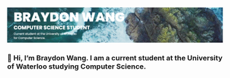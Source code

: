 [![Header](header.png "Header")](https://braydonwang.github.io)

### 👋    Hi, I’m Braydon Wang. I am a current student at the University of Waterloo studying Computer Science.

